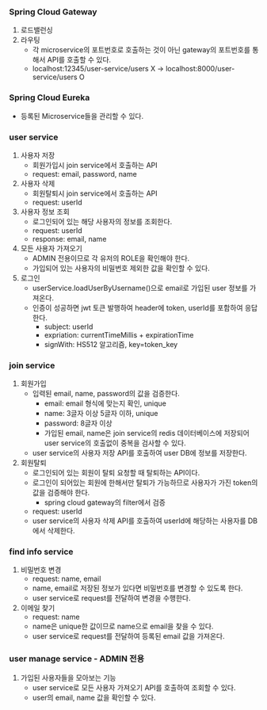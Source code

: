 ### Spring Cloud Gateway

1. 로드밸런싱
2. 라우팅
    - 각 microservice의 포트번호로 호출하는 것이 아닌 gateway의 포트번호를 통해서 API를 호출할 수 있다.
    - localhost:12345/user-service/users X → localhost:8000/user-service/users O

### Spring Cloud Eureka

- 등록된 Microservice들을 관리할 수 있다.

### user service

1. 사용자 저장
    - 회원가입시 join service에서 호출하는 API
    - request: email, password, name
2. 사용자 삭제
    - 회원탈퇴시 join service에서 호출하는 API
    - request: userId
3. 사용자 정보 조회
    - 로그인되어 있는 해당 사용자의 정보를 조회한다.
    - request: userId
    - response: email, name
4. 모든 사용자 가져오기
    - ADMIN 전용이므로 각 유저의 ROLE을 확인해야 한다.
    - 가입되어 있는 사용자의 비밀번호 제외한 값을 확인할 수 있다.
5. 로그인
    - userService.loadUserByUsername()으로 email로 가입된 user 정보를 가져온다.
    - 인증이 성공하면 jwt 토큰 발행하여 header에 token, userId를 포함하여 응답한다.
        - subject: userId
        - expriation: currentTimeMillis + expirationTime
        - signWith: HS512 알고리즘, key=token_key

### join service

1. 회원가입
    - 입력된 email, name, password의 값을 검증한다.
        - email: email 형식에 맞는지 확인, unique
        - name: 3글자 이상 5글자 이하, unique
        - password: 8글자 이상
        - 가입된 email, name은 join service의 redis 데이터베이스에 저장되어 user service의 호출없이 중복을 검사할 수 있다.
    - user service의 사용자 저장 API를 호출하여 user DB에 정보를 저장한다.
2. 회원탈퇴
    - 로그인되어 있는 회원이 탈퇴 요청할 때 탈퇴하는 API이다.
    - 로그인이 되어있는 회원에 한해서만 탈퇴가 가능하므로 사용자가 가진 token의 값을 검증해야 한다.
        - spring cloud gateway의 filter에서 검증
    - request: userId
    - user service의 사용자 삭제 API를 호출하여 userId에 해당하는 사용자를 DB에서 삭제한다.

### find info service

1. 비밀번호 변경
    - request: name, email
    - name, email로 저장된 정보가 있다면 비밀번호를 변경할 수 있도록 한다.
    - user service로 request를 전달하여 변경을 수행한다.
2. 이메일 찾기
    - request: name
    - name은 unique한 값이므로 name으로 email을 찾을 수 있다.
    - user service로 request를 전달하여 등록된 email 값을 가져온다.

### user manage service - ADMIN 전용

1. 가입된 사용자들을 모아보는 기능
    - user service로 모든 사용자 가져오기 API를 호출하여 조회할 수 있다.
    - user의 email, name 값을 확인할 수 있다.